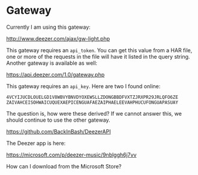 # Gateway

Currently I am using this gateway:

http://www.deezer.com/ajax/gw-light.php

This gateway requires an `api_token`. You can get this value from a HAR file,
one or more of the requests in the file will have it listed in the query string.
Another gateway is available as well:

https://api.deezer.com/1.0/gateway.php

This gateway requires an `api_key`. Here are two I found online:

~~~
4VCYIJUCDLOUELGD1V8WBVYBNVDYOXEWSLLZDONGBBDFVXTZJRXPR29JRLQFO6ZE
ZAIVAHCEISOHWAICUQUEXAEPICENGUAFAEZAIPHAELEEVAHPHUCUFONGUAPASUAY
~~~

The question is, how were these derived? If we cannot answer this, we should
continue to use the other gateway.

https://github.com/BackInBash/DeezerAPI

The Deezer app is here:

https://microsoft.com/p/deezer-music/9nblggh6j7vv

How can I download from the Microsoft Store?
